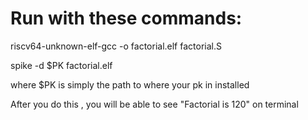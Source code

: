 # Run with these commands:

riscv64-unknown-elf-gcc -o factorial.elf factorial.S


spike -d $PK  factorial.elf 


where $PK is simply the path to where your pk in installed

After you do this , you will be able to see "Factorial is 120" on terminal
